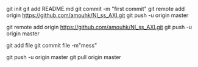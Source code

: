 
git init
git add README.md
git commit -m "first commit"
git remote add origin https://github.com/amouhk/NI_ss_AXI.git
git push -u origin master



git remote add origin https://github.com/amouhk/NI_ss_AXI.git
git push -u origin master

git add file
git commit file -m"mess" 

git push -u origin master
git pull origin master
